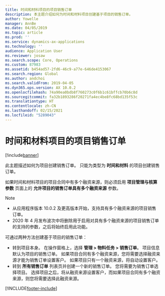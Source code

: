 ```yaml
---
title: 时间和材料项目的项目销售订单
description: 本主题介绍如何为时间和材料项目创建基于项目的销售订单。
author: Yowelle
manager: AnnBe
ms.date: 04/05/2019
ms.topic: article
ms.prod: ''
ms.service: dynamics-ax-applications
ms.technology: ''
audience: Application User
ms.reviewer: josaw
ms.search.scope: Core, Operations
ms.custom: 87983
ms.assetid: b454ad57-2fd6-46c9-a77e-646de4153067
ms.search.region: Global
ms.author: andchoi
ms.search.validFrom: 2019-04-05
ms.dyn365.ops.version: AX 10.0.2
ms.openlocfilehash: 74a90ea0bdb8f760273c0f6b1c61bffcb70b6c8d
ms.sourcegitcommit: fa32b1893286f20271fa4ec4be8fc68bd135f53c
ms.translationtype: HT
ms.contentlocale: zh-CN
ms.lasthandoff: 02/15/2021
ms.locfileid: "5289043"
---
```

# <a name="project-sales-orders-for-time-and-material-projects"></a>时间和材料项目的项目销售订单

[!include[banner](../includes/banner.md)]

此主题描述如何为项目创建销售订单。 只能为类型为 **时间和材料** 的项目创建销售订单。

如果时间和材料项目的项目合同中有多个融资来源，则必须启用 **项目管理与核算参数** 页面上的 **允许项目的销售订单具有多个融资来源** 参数。 

> [!NOTE]
> - 从应用程序版本 10.0.2 及更高版本开始，支持具有多个融资来源的项目销售订单。
> - 2020 年 4 月发布波次中将删除用于启用对具有多个融资来源的项目销售订单的支持的参数，之后将始终启用此功能。

可通过两种方法创建基于项目的销售订单：

- 转到项目本身。 在操作窗格上，选择 **管理 > 物料任务 > 销售订单**。 项目信息默认为项目的销售订单。 如果项目合同有多个融资来源，您将需要选择融资来源才能为销售订单设置客户。 如果项目只有一个融资来源，将自动设置客户。
- 转到 **所有销售订单** 列表页并创建一个新的销售订单。 您将需要为销售订单选择项目。 选择项目之后，将从融资来源设置客户，而如果项目合同有多个融资来源，则您将需要选择此融资来源。



[!INCLUDE[footer-include](../includes/footer-banner.md)]